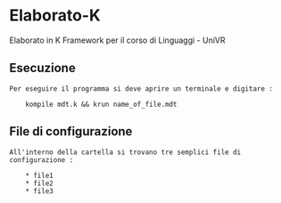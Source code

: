 # Elaborato-K
Elaborato in K Framework per il corso di Linguaggi - UniVR

## Esecuzione
    Per eseguire il programma si deve aprire un terminale e digitare :
        
        kompile mdt.k && krun name_of_file.mdt
        
        

## File di configurazione
    All'interno della cartella si trovano tre semplici file di configurazione :
        
        * file1
        * file2 
        * file3
